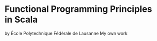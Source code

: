 # Functional Programming Principles in Scala
by École Polytechnique Fédérale de Lausanne
My own work 
